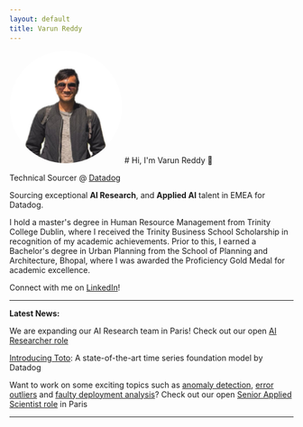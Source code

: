 ```yaml
---
layout: default
title: Varun Reddy
---
```


<img src="profile.jpg" alt="Varun Reddy" style="border-radius: 50%; object-fit: cover; height: 200px; width: 200px;" /> # Hi, I'm Varun Reddy 👋

Technical Sourcer @ [Datadog](https://www.youtube.com/watch?v=7T7SyMZihwo)

Sourcing exceptional **AI Research**, and **Applied AI** talent in EMEA for Datadog. 

I hold a master's degree in Human Resource Management from Trinity College Dublin, where I received the Trinity Business School Scholarship in recognition of my academic achievements. Prior to this, I earned a Bachelor's degree in Urban Planning from the School of Planning and Architecture, Bhopal, where I was awarded the Proficiency Gold Medal for academic excellence.

Connect with me on [LinkedIn](https://www.linkedin.com/in/varun-m-r/)!

----------

**Latest News:** 

We are expanding our AI Research team in Paris! Check out our open [AI Researcher role](https://careers.datadoghq.com/detail/6652564/?gh_jid=6652564)

[Introducing Toto](https://www.datadoghq.com/blog/datadog-time-series-foundation-model/): A state-of-the-art time series foundation model by Datadog

Want to work on some exciting topics such as [anomaly detection](https://www.datadoghq.com/blog/watchdog/), [error outliers](https://docs.datadoghq.com/logs/explorer/watchdog_insights/) and [faulty deployment analysis](https://www.datadoghq.com/blog/faulty-deployment-detection/)? Check out our open [Senior Applied Scientist role](https://careers.datadoghq.com/detail/6781197/?gh_jid=6781197) in Paris

----------

